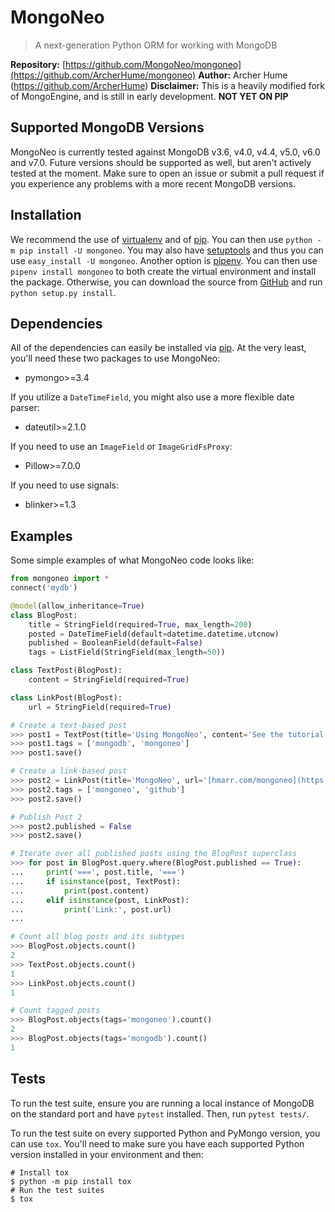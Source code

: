 # MongoNeo

> A next-generation Python ORM for working with MongoDB


**Repository:** [https://github.com/MongoNeo/mongoneo](https://github.com/ArcherHume/mongoneo)
**Author:** Archer Hume (https://github.com/ArcherHume)
**Disclaimer:** This is a heavily modified fork of MongoEngine, and is still in early development. **NOT YET ON PIP**

## Supported MongoDB Versions

MongoNeo is currently tested against MongoDB v3.6, v4.0, v4.4, v5.0, v6.0 and v7.0. Future versions
should be supported as well, but aren't actively tested at the moment. Make
sure to open an issue or submit a pull request if you experience any problems
with a more recent MongoDB versions.

## Installation

We recommend the use of [virtualenv](https://virtualenv.pypa.io/) and of
[pip](https://pip.pypa.io/). You can then use `python -m pip install -U mongoneo`.
You may also have [setuptools](http://peak.telecommunity.com/DevCenter/setuptools)
and thus you can use `easy_install -U mongoneo`. Another option is
[pipenv](https://docs.pipenv.org/). You can then use `pipenv install mongoneo`
to both create the virtual environment and install the package. Otherwise, you can
download the source from [GitHub](https://github.com/ArcherHume/mongoneo) and
run `python setup.py install`.

## Dependencies

All of the dependencies can easily be installed via [pip](https://pip.pypa.io/).
At the very least, you'll need these two packages to use MongoNeo:

- pymongo>=3.4

If you utilize a `DateTimeField`, you might also use a more flexible date parser:

- dateutil>=2.1.0

If you need to use an `ImageField` or `ImageGridFsProxy`:

- Pillow>=7.0.0

If you need to use signals:

- blinker>=1.3

## Examples

Some simple examples of what MongoNeo code looks like:

```python
from mongoneo import *
connect('mydb')

@model(allow_inheritance=True)
class BlogPost:
    title = StringField(required=True, max_length=200)
    posted = DateTimeField(default=datetime.datetime.utcnow)
    published = BooleanField(default=False)
    tags = ListField(StringField(max_length=50))

class TextPost(BlogPost):
    content = StringField(required=True)

class LinkPost(BlogPost):
    url = StringField(required=True)

# Create a text-based post
>>> post1 = TextPost(title='Using MongoNeo', content='See the tutorial')
>>> post1.tags = ['mongodb', 'mongoneo']
>>> post1.save()

# Create a link-based post
>>> post2 = LinkPost(title='MongoNeo', url='[hmarr.com/mongoneo](https://github.com/ArcherHume/mongoneo)')
>>> post2.tags = ['mongoneo', 'github']
>>> post2.save()

# Publish Post 2
>>> post2.published = False
>>> post2.save()

# Iterate over all published posts using the BlogPost superclass
>>> for post in BlogPost.query.where(BlogPost.published == True):
...     print('===', post.title, '===')
...     if isinstance(post, TextPost):
...         print(post.content)
...     elif isinstance(post, LinkPost):
...         print('Link:', post.url)
...

# Count all blog posts and its subtypes
>>> BlogPost.objects.count()
2
>>> TextPost.objects.count()
1
>>> LinkPost.objects.count()
1

# Count tagged posts
>>> BlogPost.objects(tags='mongoneo').count()
2
>>> BlogPost.objects(tags='mongodb').count()
1
```

## Tests

To run the test suite, ensure you are running a local instance of MongoDB on
the standard port and have `pytest` installed. Then, run `pytest tests/`.

To run the test suite on every supported Python and PyMongo version, you can
use `tox`. You'll need to make sure you have each supported Python version
installed in your environment and then:

```shell
# Install tox
$ python -m pip install tox
# Run the test suites
$ tox
```